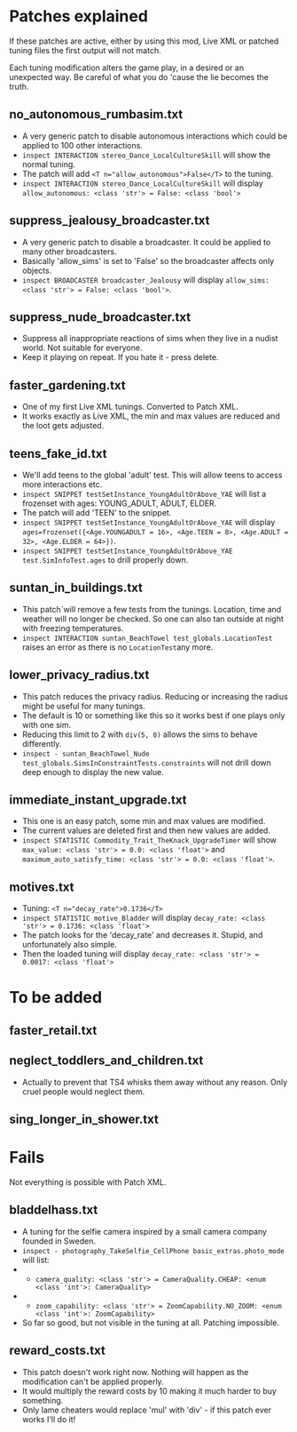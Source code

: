 # Patches explained
If these patches are active, either by using this mod, Live XML or patched tuning files the first output will not match.

Each tuning modification alters the game play, in a desired or an unexpected way. Be careful of what you do 'cause the lie becomes the truth.

## no_autonomous_rumbasim.txt
* A very generic patch to disable autonomous interactions which could be applied to 100 other interactions.
* `inspect INTERACTION stereo_Dance_LocalCultureSkill` will show the normal tuning.
* The patch will add `<T n="allow_autonomous">False</T>` to the tuning.
* `inspect INTERACTION stereo_Dance_LocalCultureSkill` will display `allow_autonomous: <class 'str'> = False: <class 'bool'>`

## suppress_jealousy_broadcaster.txt
* A very generic patch to disable a broadcaster. It could be applied to many other broadcasters.
* Basically 'allow_sims' is set to 'False' so the broadcaster affects only objects.
* `inspect BROADCASTER broadcaster_Jealousy` will display `allow_sims: <class 'str'> = False: <class 'bool'>`.

## suppress_nude_broadcaster.txt
* Suppress all inappropriate reactions of sims when they live in a nudist world. Not suitable for everyone.
* Keep it playing on repeat. If you hate it - press delete.

## faster_gardening.txt
* One of my first Live XML tunings. Converted to Patch XML.
* It works exactly as Live XML, the min and max values are reduced and the loot gets adjusted.

## teens_fake_id.txt
* We'll add teens to the global 'adult' test. This will allow teens to access more interactions etc.
* `inspect SNIPPET testSetInstance_YoungAdultOrAbove_YAE` will list a frozenset with ages: YOUNG_ADULT, ADULT, ELDER.
* The patch will add 'TEEN' to the snippet.
* `inspect SNIPPET testSetInstance_YoungAdultOrAbove_YAE` will display `ages=frozenset({<Age.YOUNGADULT = 16>, <Age.TEEN = 8>, <Age.ADULT = 32>, <Age.ELDER = 64>})`.
* `inspect SNIPPET testSetInstance_YoungAdultOrAbove_YAE test.SimInfoTest.ages` to drill properly down.

## suntan_in_buildings.txt
* This patch`will remove a few tests from the tunings. Location, time and weather will no longer be checked. So one can also tan outside at night with freezing temperatures.
* `inspect INTERACTION suntan_BeachTowel test_globals.LocationTest` raises an error as there is no `LocationTest`any more.

## lower_privacy_radius.txt
* This patch reduces the privacy radius. Reducing or increasing the radius might be useful for many tunings.
* The default is 10 or something like this so it works best if one plays only with one sim.
* Reducing this limit to 2 with `div(5, 0)` allows the sims to behave differently.
* `inspect - suntan_BeachTowel_Nude test_globals.SimsInConstraintTests.constraints` will not drill down deep enough to display the new value. 

## immediate_instant_upgrade.txt
* This one is an easy patch, some min and max values are modified.
* The current values are deleted first and then new values are added.
* `inspect STATISTIC Commodity_Trait_TheKnack_UpgradeTimer` will show `max_value: <class 'str'> = 0.0: <class 'float'>` and `maximum_auto_satisfy_time: <class 'str'> = 0.0: <class 'float'>`.

## motives.txt
* Tuning: `<T n="decay_rate">0.1736</T>`
* `inspect STATISTIC motive_Bladder` will display `decay_rate: <class 'str'> = 0.1736: <class 'float'>`
* The patch looks for the 'decay_rate' and decreases it. Stupid, and unfortunately also simple.
* Then the loaded tuning will display `decay_rate: <class 'str'> = 0.0017: <class 'float'>`

# To be added
## faster_retail.txt
## neglect_toddlers_and_children.txt
* Actually to prevent that TS4 whisks them away without any reason. Only cruel people would neglect them.
## sing_longer_in_shower.txt


# Fails
Not everything is possible with Patch XML.
## bladdelhass.txt
* A tuning for the selfie camera inspired by a small camera company founded in Sweden.
* `inspect - photography_TakeSelfie_CellPhone basic_extras.photo_mode` will list:
* * `camera_quality: <class 'str'> = CameraQuality.CHEAP: <enum <class 'int'>: CameraQuality>`
* * `zoom_capability: <class 'str'> = ZoomCapability.NO_ZOOM: <enum <class 'int'>: ZoomCapability>`
* So far so good, but not visible in the tuning at all. Patching impossible.

## reward_costs.txt
* This patch doesn't work right now. Nothing will happen as the modification can't be applied properly.
* It would multiply the reward costs by 10 making it much harder to buy something.
* Only lame cheaters would replace 'mul' with 'div' - if this patch ever works I'll do it!

